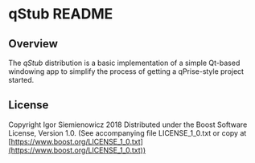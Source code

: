 # qStub README

## Overview

The *qStub* distribution is a basic implementation of a simple Qt-based
windowing app to simplify the process of getting a qPrise-style project
started.

## License

Copyright Igor Siemienowicz 2018
Distributed under the Boost Software License, Version 1.0. (See accompanying
file LICENSE_1_0.txt or copy at
[https://www.boost.org/LICENSE_1_0.txt](https://www.boost.org/LICENSE_1_0.txt))
